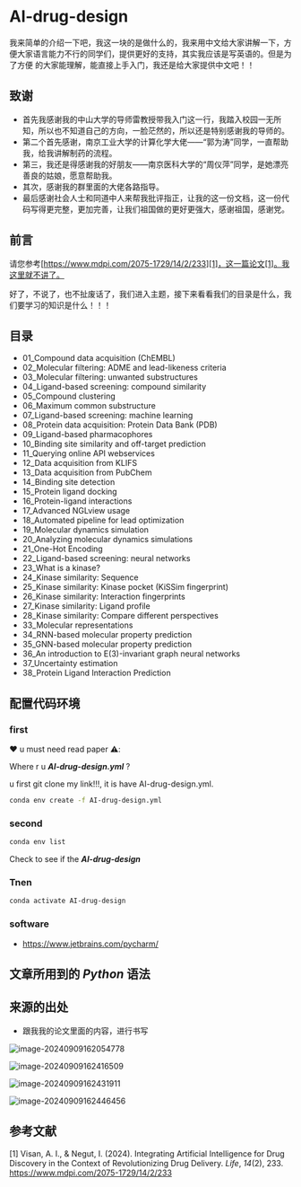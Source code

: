 # AI-drug-design
我来简单的介绍一下吧，我这一块的是做什么的，我来用中文给大家讲解一下，方便大家语言能力不行的同学们，提供更好的支持，其实我应该是写英语的。但是为了方便 的大家能理解，能直接上手入门，我还是给大家提供中文吧！！

##  致谢 

- 首先我感谢我的中山大学的导师雷教授带我入门这一行，我踏入校园一无所知，所以也不知道自己的方向，一脸茫然的，所以还是特别感谢我的导师的。
- 第二个首先感谢，南京工业大学的计算化学大佬——“郭为涛”同学，一直帮助我，给我讲解制药的流程。
- 第三，我还是得感谢我的好朋友——南京医科大学的“周仪萍”同学，是她漂亮善良的姑娘，愿意帮助我。
- 其次，感谢我的群里面的大佬各路指导。
- 最后感谢社会人士和同道中人来帮我批评指正，让我的这一份文档，这一份代码写得更完整，更加完善，让我们祖国做的更好更强大，感谢祖国，感谢党。

## 前言

请您参考[https://www.mdpi.com/2075-1729/14/2/233][1]，这一篇论文[1]。我这里就不讲了。



好了，不说了，也不扯废话了，我们进入主题，接下来看看我们的目录是什么，我们要学习的知识是什么！！！



## 目录

- 01_Compound data acquisition (ChEMBL)
- 02_Molecular filtering: ADME and lead-likeness criteria
- 03_Molecular filtering: unwanted substructures
- 04_Ligand-based screening: compound similarity
- 05_Compound clustering
- 06_Maximum common substructure
- 07_Ligand-based screening: machine learning
- 08_Protein data acquisition: Protein Data Bank (PDB)
- 09_Ligand-based pharmacophores
- 10_Binding site similarity and off-target prediction
- 11_Querying online API webservices
- 12_Data acquisition from KLIFS
- 13_Data acquisition from PubChem
- 14_Binding site detection
- 15_Protein ligand docking
- 16_Protein-ligand interactions
- 17_Advanced NGLview usage
- 18_Automated pipeline for lead optimization
- 19_Molecular dynamics simulation
- 20_Analyzing molecular dynamics simulations
- 21_One-Hot Encoding
- 22_Ligand-based screening: neural networks
- 23_What is a kinase?
- 24_Kinase similarity: Sequence
- 25_Kinase similarity: Kinase pocket (KiSSim fingerprint)
- 26_Kinase similarity: Interaction fingerprints
- 27_Kinase similarity: Ligand profile
- 28_Kinase similarity: Compare different perspectives
- 33_Molecular representations
- 34_RNN-based molecular property prediction
- 35_GNN-based molecular property prediction
- 36_An introduction to E(3)-invariant graph neural networks
- 37_Uncertainty estimation
- 38_Protein Ligand Interaction Prediction



## 配置代码环境

### first 

❤️ u must need  read paper ⚠️:

Where r u ***AI-drug-design.yml*** ?

u first git clone my link!!!, it is have AI-drug-design.yml.

```bash
conda env create -f AI-drug-design.yml
```

### second

```bash
conda env list
```

 Check to see if the  ***AI-drug-design*** 

### Tnen  

```bash
conda activate AI-drug-design
```

### software

- https://www.jetbrains.com/pycharm/



## 文章所用到的 ***Python*** 语法





## 来源的出处

- 跟我我的论文里面的内容，进行书写

![image-20240909162054778](img/image-20240909162054778.png)

![image-20240909162416509](img/image-20240909162416509.png)

![image-20240909162431911](img/image-20240909162431911.png)

![image-20240909162446456](img/image-20240909162446456.png)







## 参考文献

[1] Visan, A. I., & Negut, I. (2024). Integrating Artificial Intelligence for Drug Discovery in the Context of Revolutionizing Drug Delivery. *Life*, *14*(2), 233. https://www.mdpi.com/2075-1729/14/2/233 

